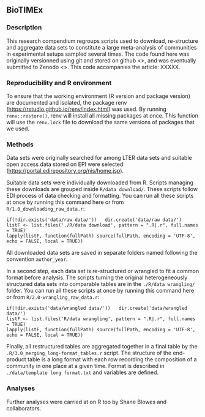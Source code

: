 BioTIMEx
--------

### Description

This research compendium regroups scripts used to download, re-structure
and aggregate data sets to constitute a large meta-analysis of
communities in experimental setups sampled several times. The code found
here was originally versionned using git and stored on github &lt;&gt;,
and was eventually submitted to Zenodo &lt;&gt;. This code accompanies
the article: XXXXX.

### Reproducibility and R environment

To ensure that the working environment (R version and package version)
are documented and isolated, the package renv
(<a href="https://rstudio.github.io/renv/index.html" class="uri">https://rstudio.github.io/renv/index.html</a>)
was used. By running `renv::restore()`, renv will install all missing
packages at once. This function will use the `renv.lock` file to
download the same versions of packages that we used.

### Methods

Data sets were originally searched for among LTER data sets and suitable
open access data stored on EPI were selected
(<a href="https://portal.edirepository.org/nis/home.jsp" class="uri">https://portal.edirepository.org/nis/home.jsp</a>).

Suitable data sets were individually downloaded from R. Scripts managing
these downloads are grouped inside `R/data download/`. These scripts
follow EDI process of data checking and formatting. You can run all
these scripts at once by running this command here or from
`R/1.0_downloading_raw_data.r`:

    if(!dir.exists('data/raw data/'))   dir.create('data/raw data/')
    listF <- list.files('./R/data download', pattern = ".R|.r", full.names = TRUE)
    lapply(listF, function(fullPath) source(fullPath, encoding = 'UTF-8', echo = FALSE, local = TRUE))

All downloaded data sets are saved in separate folders named following
the convention `author_year`.

In a second step, each data set is re-structured or wrangled to fit a
common format before analysis. The scripts turning the original
heterogeneously structured data sets into comparable tables are in the
`./R/data wrangling/` folder. You can run all these scripts at once by
running this command here or from `R/2.0-wrangling_raw_data.r`:

    if(!dir.exists('data/wrangled data/'))   dir.create('data/wrangled data/')
    listF <- list.files('R/data wrangling', pattern = ".R|.r", full.names = TRUE)
    lapply(listF, function(fullPath) source(fullPath, encoding = 'UTF-8', echo = FALSE, local = TRUE))

Finally, all restructured tables are aggregated together in a final
table by the `.R/3.0_merging_long-format_tables.r` script. The structure
of the end-product table is a long format with each row recording the
composition of a community in one place at a given time. Format is
described in `./data/template long format.txt` and variables are
defined.

### Analyses

Further analyses were carried at on R too by Shane Blowes and
collaborators.
